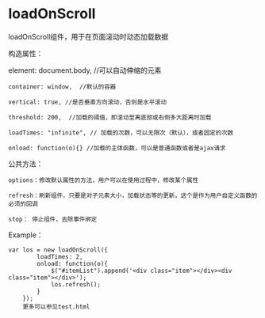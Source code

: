 loadOnScroll
============
loadOnScroll组件，用于在页面滚动时动态加载数据

构造属性：

  element: document.body,  //可以自动伸缩的元素
  
	container: window,  //默认的容器
	
	vertical: true, //是否垂直方向滚动，否则是水平滚动
	
	threshold: 200,  //加载的阈值，即滚动至离底部或右侧多大距离时加载
	
	loadTimes: "infinite", // 加载的次数，可以无限次（默认），或者固定的次数
	
	onload: function(o){} //加载的主体函数，可以是普通函数或者是ajax请求
	
公共方法：

    options：修改默认属性的方法，用户可以在使用过程中，修改某个属性
  
    refresh：刷新组件，只要是对子元素大小，加载状态等的更新，这个是作为用户自定义函数的必须的回调
  
    stop： 停止组件，去除事件绑定
  
Example：

    var los = new loadOnScroll({
			loadTimes: 2,
			onload: function(o){
				$("#itemList").append('<div class="item"></div><div class="item"></div>');
				los.refresh();
			}
		});
		更多可以参见test.html
